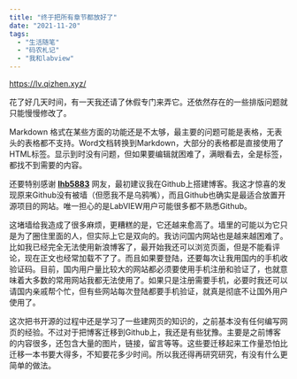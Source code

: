 ```yaml
---
title: "终于把所有章节都放好了"
date: "2021-11-20"
tags: 
  - "生活随笔"
  - "码农札记"
  - "我和labview"
---
```


https://lv.qizhen.xyz/

花了好几天时间，有一天我还请了休假专门来弄它。还依然存在的一些排版问题就只能慢慢修改了。

Markdown 格式在某些方面的功能还是不太够，最主要的问题可能是表格，无表头的表格都不支持。Word文档转换到Markdown，大部分的表格都是直接使用了HTML标签。显示到时没有问题，但如果要编辑就困难了，满眼看去，全是标签，都找不到需要的内容。

还要特别感谢 **[lhb5883](https://haobo.li/)** 网友，最初建议我在Github上搭建博客。我这才惊喜的发现原来Github没有被墙（但愿我不是乌鸦嘴），而且Github也确实是最适合放置开源项目的网站。唯一担心的是LabVIEW用户可能很多都不熟悉Github。

这堵墙给我造成了很多麻烦，更糟糕的是，它还越来愈高了。墙里的可能以为它只是为了圈住里面的人，但实际上它是双向的。我访问国内网站也是越来越困难了。比如我已经完全无法使用新浪博客了，最开始我还可以浏览页面，但是不能看评论，现在正文也经常加载不了了。而且如果要登陆，还要每次让我用国内的手机收验证码。目前，国内用户量比较大的网站都必须要使用手机注册和验证了，也就意味着大多数的常用网站我都无法使用了。如果只是注册需要手机，必要时我还可以请国内亲戚帮个忙，但有些网站每次登陆都要手机验证，就真是彻底不让国外用户使用了。

这次把书开源的过程中还是学习了一些建网页的知识的，之前基本没有任何编写网页的经验。不过对于把博客迁移到Github上，我还是有些犹豫。主要是之前博客的内容很多，还包含大量的图片，链接，留言等等。这些要迁移起来工作量恐怕比迁移一本书要大得多，不知要花多少时间。所以我还得再研究研究，有没有什么更简单的做法。
